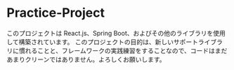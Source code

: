 # Practice-Project
このプロジェクトは React.js、Spring Boot、およびその他のライブラリを使用して構築されています。 このプロジェクトの目的は、新しいサポートライブラリに慣れることと、フレームワークの実践練習をすることなので、コードはまだあまりクリーンではありません。よろしくお願いします。
